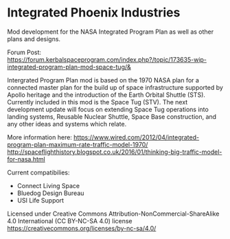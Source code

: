 # Integrated Phoenix Industries
Mod development for the NASA Integrated Program Plan as well as other plans and designs.

Forum Post:
https://forum.kerbalspaceprogram.com/index.php?/topic/173635-wip-integrated-program-plan-mod-space-tug/&

Intergrated Program Plan mod is based on the 1970 NASA plan for a connected master plan for the build up of space infrastructure supported by Apollo heritage and the introduction of the Earth Orbital Shuttle (STS). Currently included in this mod is the Space Tug (STV). The next development update will focus on extending Space Tug operations into landing systems, Reusable Nuclear Shuttle, Space Base construction, and any other ideas and systems which relate.

More information here:
https://www.wired.com/2012/04/integrated-program-plan-maximum-rate-traffic-model-1970/
http://spaceflighthistory.blogspot.co.uk/2016/01/thinking-big-traffic-model-for-nasa.html

Current compatibilies:
- Connect Living Space
- Bluedog Design Bureau
- USI Life Support

Licensed under Creative Commons Attribution-NonCommercial-ShareAlike 4.0 International (CC BY-NC-SA 4.0) license
https://creativecommons.org/licenses/by-nc-sa/4.0/
